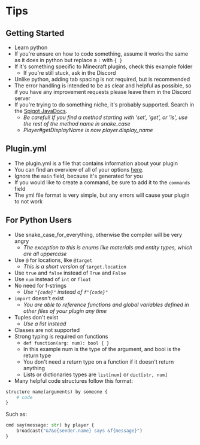 # Tips

## Getting Started
- Learn python
- If you're unsure on how to code something, assume it works the same as it does in python but replace a `:` with `{ }`
- If it's something specific to Minecraft plugins, check this example folder
  - If you're still stuck, ask in the Discord
- Unlike python, adding tab spacing is not required, but is recommended
- The error handling is intended to be as clear and helpful as possible, so if you have any improvement requests please leave them in the Discord server
- If you're trying to do something niche, it's probably supported. Search in the [Spigot JavaDocs](https://hub.spigotmc.org/javadocs/spigot/).
  - *Be careful! If you find a method starting with 'set', 'get', or 'is', use the rest of the method name in snake_case*
  - *Player#getDisplayName is now player.display_name*

## Plugin.yml
- The plugin.yml is a file that contains information about your plugin
- You can find an overview of all of your options [here](https://www.spigotmc.org/wiki/plugin-yml/).
- Ignore the `main` field, because it's generated for you
- If you would like to create a command, be sure to add it to the `commands` field
- The yml file format is very simple, but any errors will cause your plugin to not work

## For Python Users
- Use snake_case_for_everything, otherwise the compiler will be very angry
  - *The exception to this is enums like materials and entity types, which are all uppercase*
- Use `@` for locations, like `@target`
  - *This is a short version of* `target.location`
- Use `true` and `false` instead of `True` and `False`
- Use `num` instead of `int` or `float`
- No need for f-strings
  - *Use `"{code}"` instead of `f"{code}"`*
- `import` doesn't exist
  - *You are able to reference functions and global variables defined in other files of your plugin any time*
- Tuples don't exist
  - *Use a list instead*
- Classes are not supported
- Strong typing is required on functions
  - `def function(arg: num): bool { }`
  - In this example num is the type of the argument, and bool is the return type
  - You don't need a return type on a function if it doesn't return anything
  - Lists or dictionaries types are `list[num]` or `dict[str, num]`
- Many helpful code structures follow this format:
```python
structure name(arguments) by someone {
    # code
}
```
Such as:
```python
cmd say(message: str) by player {
    broadcast("&7&o{sender.name} says &f{message}")
}
```